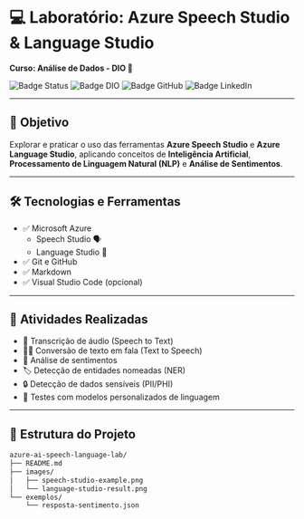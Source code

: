 # 💻 Laboratório: Azure Speech Studio & Language Studio  
**Curso: Análise de Dados - DIO 🚀**

![Badge Status](https://img.shields.io/badge/Status-Concluído-4CAF50?style=flat-square)
![Badge DIO](https://img.shields.io/badge/DIO-Formação%20An%C3%A1lise%20de%20Dados-blueviolet?style=flat-square)
![Badge GitHub](https://img.shields.io/badge/GitHub-AlineJanelli-181717?logo=github&style=flat-square)
![Badge LinkedIn](https://img.shields.io/badge/LinkedIn-Aline%20Janelli%20Sodré-0077B5?logo=linkedin&style=flat-square)

---

## 🧠 Objetivo

Explorar e praticar o uso das ferramentas **Azure Speech Studio** e **Azure Language Studio**, aplicando conceitos de **Inteligência Artificial**, **Processamento de Linguagem Natural (NLP)** e **Análise de Sentimentos**.

---

## 🛠️ Tecnologias e Ferramentas

- ✅ Microsoft Azure
  - Speech Studio 🗣️
  - Language Studio 🧾
- ✅ Git e GitHub
- ✅ Markdown
- ✅ Visual Studio Code (opcional)

---

## 📌 Atividades Realizadas

- 🎤 Transcrição de áudio (Speech to Text)
- 🧏‍♀️ Conversão de texto em fala (Text to Speech)
- 💬 Análise de sentimentos
- 🏷️ Detecção de entidades nomeadas (NER)
- 🔒 Detecção de dados sensíveis (PII/PHI)
- 🧪 Testes com modelos personalizados de linguagem

---

## 📂 Estrutura do Projeto

```bash
azure-ai-speech-language-lab/
├── README.md
├── images/
│   ├── speech-studio-example.png
│   └── language-studio-result.png
└── exemplos/
    └── resposta-sentimento.json
